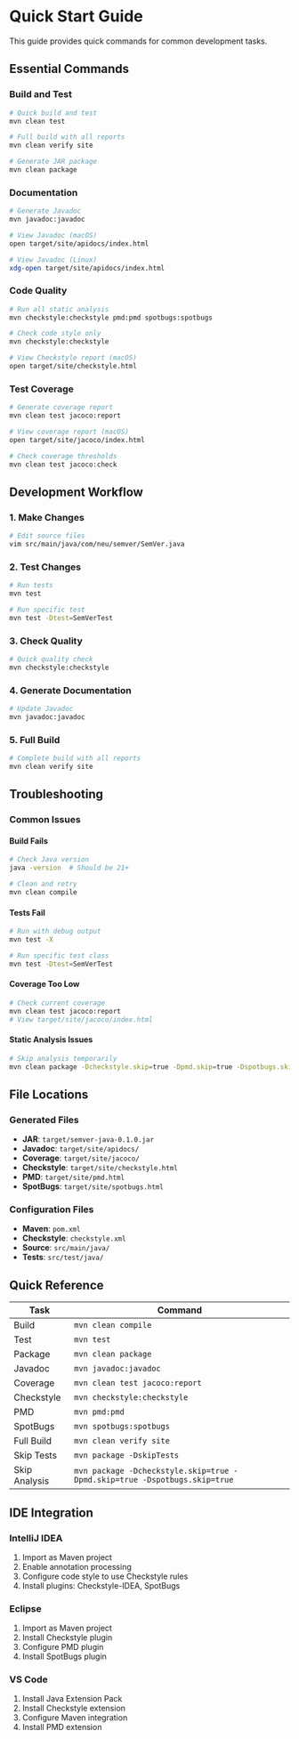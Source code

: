 # Quick Start Guide

This guide provides quick commands for common development tasks.

## Essential Commands

### Build and Test
```bash
# Quick build and test
mvn clean test

# Full build with all reports
mvn clean verify site

# Generate JAR package
mvn clean package
```

### Documentation
```bash
# Generate Javadoc
mvn javadoc:javadoc

# View Javadoc (macOS)
open target/site/apidocs/index.html

# View Javadoc (Linux)
xdg-open target/site/apidocs/index.html
```

### Code Quality
```bash
# Run all static analysis
mvn checkstyle:checkstyle pmd:pmd spotbugs:spotbugs

# Check code style only
mvn checkstyle:checkstyle

# View Checkstyle report (macOS)
open target/site/checkstyle.html
```

### Test Coverage
```bash
# Generate coverage report
mvn clean test jacoco:report

# View coverage report (macOS)
open target/site/jacoco/index.html

# Check coverage thresholds
mvn clean test jacoco:check
```

## Development Workflow

### 1. Make Changes
```bash
# Edit source files
vim src/main/java/com/neu/semver/SemVer.java
```

### 2. Test Changes
```bash
# Run tests
mvn test

# Run specific test
mvn test -Dtest=SemVerTest
```

### 3. Check Quality
```bash
# Quick quality check
mvn checkstyle:checkstyle
```

### 4. Generate Documentation
```bash
# Update Javadoc
mvn javadoc:javadoc
```

### 5. Full Build
```bash
# Complete build with all reports
mvn clean verify site
```

## Troubleshooting

### Common Issues

#### Build Fails
```bash
# Check Java version
java -version  # Should be 21+

# Clean and retry
mvn clean compile
```

#### Tests Fail
```bash
# Run with debug output
mvn test -X

# Run specific test class
mvn test -Dtest=SemVerTest
```

#### Coverage Too Low
```bash
# Check current coverage
mvn clean test jacoco:report
# View target/site/jacoco/index.html
```

#### Static Analysis Issues
```bash
# Skip analysis temporarily
mvn clean package -Dcheckstyle.skip=true -Dpmd.skip=true -Dspotbugs.skip=true
```

## File Locations

### Generated Files
- **JAR**: `target/semver-java-0.1.0.jar`
- **Javadoc**: `target/site/apidocs/`
- **Coverage**: `target/site/jacoco/`
- **Checkstyle**: `target/site/checkstyle.html`
- **PMD**: `target/site/pmd.html`
- **SpotBugs**: `target/site/spotbugs.html`

### Configuration Files
- **Maven**: `pom.xml`
- **Checkstyle**: `checkstyle.xml`
- **Source**: `src/main/java/`
- **Tests**: `src/test/java/`

## Quick Reference

| Task | Command |
|------|---------|
| Build | `mvn clean compile` |
| Test | `mvn test` |
| Package | `mvn clean package` |
| Javadoc | `mvn javadoc:javadoc` |
| Coverage | `mvn clean test jacoco:report` |
| Checkstyle | `mvn checkstyle:checkstyle` |
| PMD | `mvn pmd:pmd` |
| SpotBugs | `mvn spotbugs:spotbugs` |
| Full Build | `mvn clean verify site` |
| Skip Tests | `mvn package -DskipTests` |
| Skip Analysis | `mvn package -Dcheckstyle.skip=true -Dpmd.skip=true -Dspotbugs.skip=true` |

## IDE Integration

### IntelliJ IDEA
1. Import as Maven project
2. Enable annotation processing
3. Configure code style to use Checkstyle rules
4. Install plugins: Checkstyle-IDEA, SpotBugs

### Eclipse
1. Import as Maven project
2. Install Checkstyle plugin
3. Configure PMD plugin
4. Install SpotBugs plugin

### VS Code
1. Install Java Extension Pack
2. Install Checkstyle extension
3. Configure Maven integration
4. Install PMD extension
